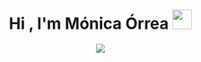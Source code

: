 <h1 align="center"><b>Hi , I'm Mónica Órrea </b><img src="https://media.giphy.com/media/hvRJCLFzcasrR4ia7z/giphy.gif" width="35"></h1>
<!--  -->
<p align="center">
  <a href="https://github.com/DenverCoder1/readme-typing-svg"><img src="https://readme-typing-svg.herokuapp.com?font=Time+New+Roman&color=cyan&size=25&center=true&vCenter=true&width=600&height=100&lines=Assalamu+O+Alaikum+Warahmatullah..&hearts;++;Self-taught+Front-End+Developer,;Data+Science+and+Data+Analyst,;CTF+Newbie,;Active+Learner/Researcher,;Love+to+learn+new+stuffs..<3"></a>
</p>


<br>
